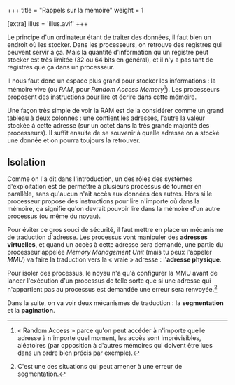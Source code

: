 +++
title = "Rappels sur la mémoire"
weight = 1

[extra]
illus = 'illus.avif'
+++

Le principe d'un ordinateur étant de traiter des données, il faut bien un endroit où les stocker.
Dans les processeurs, on retrouve des registres qui peuvent servir à ça.
Mais la quantité d'information qu'un registre peut stocker est très limitée (32 ou 64 bits en général),
et il n'y a pas tant de registres que ça dans un processeur.

Il nous faut donc un espace plus grand pour stocker les informations : la mémoire vive (ou *RAM*,
pour *Random Access Memory*[^random]). Les processeurs proposent des instructions pour lire et
écrire dans cette mémoire.

Une façon très simple de voir la RAM est de la considérer comme un grand tableau à deux colonnes :
une contient les adresses, l'autre la valeur stockée à cette adresse (sur un octet dans la très grande majorité des processeurs).
Il suffit ensuite de se souvenir à quelle adresse on a stocké une donnée et on pourra toujours la retrouver.

## Isolation

Comme on l'a dit dans l'introduction, un des rôles des systèmes d'exploitation est de permettre à plusieurs
processus de tourner en parallèle, sans qu'aucun n'ait accès aux données des autres. Hors si le processeur
propose des instructions pour lire n'importe où dans la mémoire, ça signifie qu'on devrait pouvoir lire
dans la mémoire d'un autre processus (ou même du noyau).

Pour éviter ce gros souci de sécurité, il faut mettre en place un mécanisme de traduction d'adresse.
Les processus vont manipuler des **adresses virtuelles**, et quand un accès à cette adresse sera demandé,
une partie du processeur appelée *Memory Management Unit* (mais tu peux l'appeler *MMU*) va faire la traduction
vers la « vraie » adresse : l'**adresse physique**.

Pour isoler des processus, le noyau n'a qu'à configurer la MMU avant de lancer l'exécution d'un processus de telle
sorte que si une adresse qui n'appartient pas au processus est demandée une erreur sera renvoyée.[^segfault]

Dans la suite, on va voir deux mécanismes de traduction : la **segmentation** et la **pagination**.

[^random]: « Random Access » parce qu'on peut accéder à n'importe quelle adresse à n'importe quel moment, les accès sont imprévisibles, aléatoires (par opposition à d'autres mémoires qui doivent être lues dans un ordre bien précis par exemple).

[^segfault]: C'est une des situations qui peut amener à une erreur de segmentation.